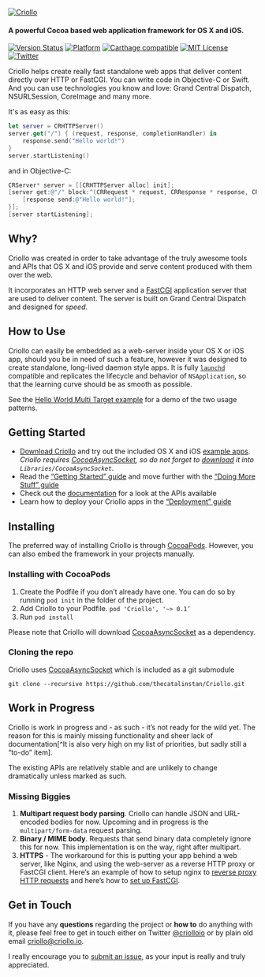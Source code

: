 

[![Criollo](https://criollo.io/res/doc/images/criollo-github.png)](https://criollo.io/)

#### A powerful Cocoa based web application framework for OS X and iOS.

[![Version Status](https://img.shields.io/cocoapods/v/Criollo.svg?style=flat)](http://cocoadocs.org/docsets/Criollo)  [![Platform](http://img.shields.io/cocoapods/p/Criollo.svg?style=flat)](http://cocoapods.org/?q=Criollo) [![Carthage compatible](https://img.shields.io/badge/Carthage-compatible-4BC51D.svg?style=flat)](https://github.com/Carthage/Carthage)
 [![MIT License](https://img.shields.io/badge/license-MIT-orange.svg?style=flat)](https://opensource.org/licenses/MIT) [![Twitter](https://img.shields.io/badge/twitter-@Criolloio-orange.svg?style=flat)](http://twitter.com/Criolloio)


Criollo helps create really fast standalone web apps that deliver content directly over HTTP or FastCGI. You can write code in Objective-C or Swift. And you can use technologies you know and love: Grand Central Dispatch, NSURLSession, CoreImage and many more. 

It's as easy as this:

```swift
let server = CRHTTPServer()
server.get("/") { (request, response, completionHandler) in
	response.send("Hello world!")
}
server.startListening()
```

and in Objective-C:

```objective-c
CRServer* server = [[CRHTTPServer alloc] init];
[server get:@"/" block:^(CRRequest * request, CRResponse * response, CRRouteCompletionBlock completionHandler) {
    [response send:@"Hello world!"];
}];
[server startListening];
```

## Why?

Criollo was created in order to take advantage of the truly awesome tools and APIs that OS X and iOS provide and serve content produced with them over the web. 

It incorporates an HTTP web server and a [FastCGI](http://fastcgi.com) application server that are used to deliver content. The server is built on Grand Central Dispatch and designed for *speed*.

## How to Use

Criollo can easily be embedded as a web-server inside your OS X or iOS app, should you be in need of such a feature, however it was designed to create standalone, long-lived daemon style apps. It is fully [`launchd`](http://launchd.info/) compatible and replicates the lifecycle and behavior of `NSApplication`, so that the learning curve should be as smooth as possible. 

See the [Hello World Multi Target example](https://github.com/thecatalinstan/Criollo/tree/master/Examples/HelloWorld-MultiTarget) for a demo of the two usage patterns.

## Getting Started

- [Download Criollo](https://github.com/thecatalinstan/Criollo/archive/master.zip) and try out the included OS X and iOS [example apps](https://github.com/thecatalinstan/Criollo/Examples). *Criollo requires [CocoaAsyncSocket](https://github.com/robbiehanson/CocoaAsyncSocket), so do not forget to [download](https://github.com/robbiehanson/CocoaAsyncSocket/archive/master.zip) it into `Libraries/CocoaAsyncSocket`*.
- Read the [“Getting Started” guide](https://github.com/thecatalinstan/Criollo/wiki/Getting-Started) and move further with the [“Doing More Stuff” guide](https://github.com/thecatalinstan/Criollo/wiki/Doing-More-Stuff)
- Check out the [documentation](http://cocoadocs.org/docsets/Criollo/) for a look at the APIs available
- Learn how to deploy your Criollo apps in the [“Deployment” guide](https://github.com/thecatalinstan/Criollo/wiki/Deployment)

## Installing

The preferred way of installing Criollo is through [CocoaPods](http://cocoapods.org). However, you can also embed the framework in your projects manually.

### Installing with CocoaPods

1. Create the Podfile if you don’t already have one. You can do so by running `pod init` in the folder of the project.
2. Add Criollo to your Podfile. `pod 'Criollo', '~> 0.1’`
3. Run `pod install`

Please note that Criollo will download [CocoaAsyncSocket](https://github.com/robbiehanson/CocoaAsyncSocket) as a dependency.

### Cloning the repo

Criollo uses [CocoaAsyncSocket](https://github.com/robbiehanson/CocoaAsyncSocket) which is included as a git submodule

```bashh
git clone --recursive https://github.com/thecatalinstan/Criollo.git
```

## Work in Progress

Criollo is work in progress and - as such - it’s not ready for the wild yet. The reason for this is mainly missing functionality and sheer lack of documentation[^It is also very high on my list of priorities, but sadly still a “to-do” item].

The existing APIs are relatively stable and are unlikely to change dramatically unless marked as such.

### Missing Biggies

1. **Multipart request body parsing**. Criollo can handle JSON and URL-encoded bodies for now. Upcoming and in progress is the `multipart/form-data` request parsing.
2. **Binary / MIME body**. Requests that send binary data completely ignore this for now. This implementation is on the way, right after multipart.
3. **HTTPS** - The workaround for this is putting your app behind a  web server, like Nginx, and using the web-server as a reverse HTTP proxy or FastCGI client. Here’s an example of how to setup nginx to [reverse proxy HTTP requests](https://www.nginx.com/resources/wiki/start/topics/examples/reverseproxycachingexample/) and here’s how to [set up FastCGI](https://www.nginx.com/resources/wiki/start/topics/examples/fastcgiexample/#connecting-nginx-to-the-running-fastcgi-process).

## Get in Touch

If you have any **questions** regarding the project or **how to** do anything with it, please feel free to get in touch either on Twitter [@criolloio](https://twitter.com/criolloio) or by plain old email [criollo@criollo.io](mailto:criollo@criollo.io).

I really encourage you to [submit an issue](https://github.com/thecatalinstan/Criollo/issues/new), as your input is really and truly appreciated.
